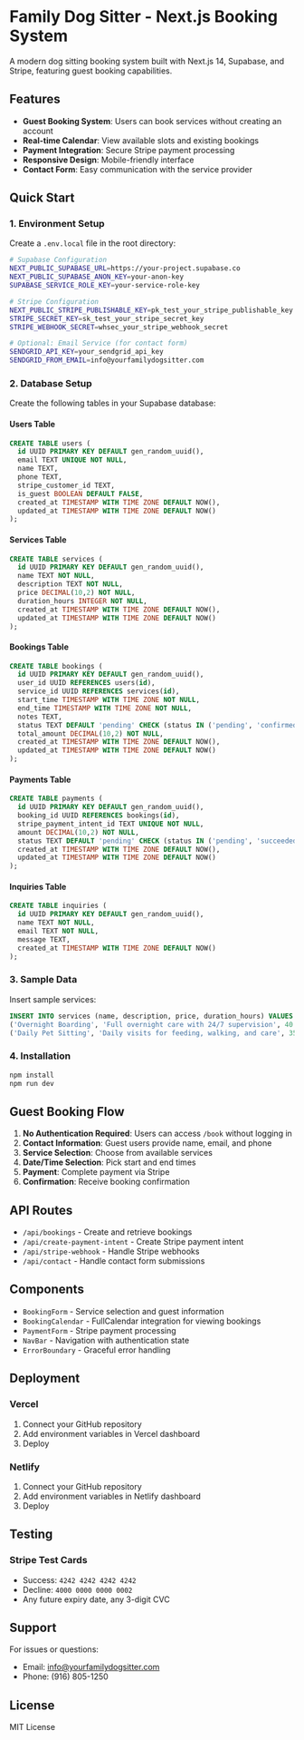 # Family Dog Sitter - Next.js Booking System

A modern dog sitting booking system built with Next.js 14, Supabase, and Stripe, featuring guest booking capabilities.

## Features

- **Guest Booking System**: Users can book services without creating an account
- **Real-time Calendar**: View available slots and existing bookings
- **Payment Integration**: Secure Stripe payment processing
- **Responsive Design**: Mobile-friendly interface
- **Contact Form**: Easy communication with the service provider

## Quick Start

### 1. Environment Setup

Create a `.env.local` file in the root directory:

```bash
# Supabase Configuration
NEXT_PUBLIC_SUPABASE_URL=https://your-project.supabase.co
NEXT_PUBLIC_SUPABASE_ANON_KEY=your-anon-key
SUPABASE_SERVICE_ROLE_KEY=your-service-role-key

# Stripe Configuration
NEXT_PUBLIC_STRIPE_PUBLISHABLE_KEY=pk_test_your_stripe_publishable_key
STRIPE_SECRET_KEY=sk_test_your_stripe_secret_key
STRIPE_WEBHOOK_SECRET=whsec_your_stripe_webhook_secret

# Optional: Email Service (for contact form)
SENDGRID_API_KEY=your_sendgrid_api_key
SENDGRID_FROM_EMAIL=info@yourfamilydogsitter.com
```

### 2. Database Setup

Create the following tables in your Supabase database:

#### Users Table
```sql
CREATE TABLE users (
  id UUID PRIMARY KEY DEFAULT gen_random_uuid(),
  email TEXT UNIQUE NOT NULL,
  name TEXT,
  phone TEXT,
  stripe_customer_id TEXT,
  is_guest BOOLEAN DEFAULT FALSE,
  created_at TIMESTAMP WITH TIME ZONE DEFAULT NOW(),
  updated_at TIMESTAMP WITH TIME ZONE DEFAULT NOW()
);
```

#### Services Table
```sql
CREATE TABLE services (
  id UUID PRIMARY KEY DEFAULT gen_random_uuid(),
  name TEXT NOT NULL,
  description TEXT NOT NULL,
  price DECIMAL(10,2) NOT NULL,
  duration_hours INTEGER NOT NULL,
  created_at TIMESTAMP WITH TIME ZONE DEFAULT NOW(),
  updated_at TIMESTAMP WITH TIME ZONE DEFAULT NOW()
);
```

#### Bookings Table
```sql
CREATE TABLE bookings (
  id UUID PRIMARY KEY DEFAULT gen_random_uuid(),
  user_id UUID REFERENCES users(id),
  service_id UUID REFERENCES services(id),
  start_time TIMESTAMP WITH TIME ZONE NOT NULL,
  end_time TIMESTAMP WITH TIME ZONE NOT NULL,
  notes TEXT,
  status TEXT DEFAULT 'pending' CHECK (status IN ('pending', 'confirmed', 'cancelled', 'completed')),
  total_amount DECIMAL(10,2) NOT NULL,
  created_at TIMESTAMP WITH TIME ZONE DEFAULT NOW(),
  updated_at TIMESTAMP WITH TIME ZONE DEFAULT NOW()
);
```

#### Payments Table
```sql
CREATE TABLE payments (
  id UUID PRIMARY KEY DEFAULT gen_random_uuid(),
  booking_id UUID REFERENCES bookings(id),
  stripe_payment_intent_id TEXT UNIQUE NOT NULL,
  amount DECIMAL(10,2) NOT NULL,
  status TEXT DEFAULT 'pending' CHECK (status IN ('pending', 'succeeded', 'failed', 'cancelled')),
  created_at TIMESTAMP WITH TIME ZONE DEFAULT NOW(),
  updated_at TIMESTAMP WITH TIME ZONE DEFAULT NOW()
);
```

#### Inquiries Table
```sql
CREATE TABLE inquiries (
  id UUID PRIMARY KEY DEFAULT gen_random_uuid(),
  name TEXT NOT NULL,
  email TEXT NOT NULL,
  message TEXT,
  created_at TIMESTAMP WITH TIME ZONE DEFAULT NOW()
);
```

### 3. Sample Data

Insert sample services:

```sql
INSERT INTO services (name, description, price, duration_hours) VALUES
('Overnight Boarding', 'Full overnight care with 24/7 supervision', 40.00, 24),
('Daily Pet Sitting', 'Daily visits for feeding, walking, and care', 35.00, 8);
```

### 4. Installation

```bash
npm install
npm run dev
```

## Guest Booking Flow

1. **No Authentication Required**: Users can access `/book` without logging in
2. **Contact Information**: Guest users provide name, email, and phone
3. **Service Selection**: Choose from available services
4. **Date/Time Selection**: Pick start and end times
5. **Payment**: Complete payment via Stripe
6. **Confirmation**: Receive booking confirmation

## API Routes

- `/api/bookings` - Create and retrieve bookings
- `/api/create-payment-intent` - Create Stripe payment intent
- `/api/stripe-webhook` - Handle Stripe webhooks
- `/api/contact` - Handle contact form submissions

## Components

- `BookingForm` - Service selection and guest information
- `BookingCalendar` - FullCalendar integration for viewing bookings
- `PaymentForm` - Stripe payment processing
- `NavBar` - Navigation with authentication state
- `ErrorBoundary` - Graceful error handling

## Deployment

### Vercel
1. Connect your GitHub repository
2. Add environment variables in Vercel dashboard
3. Deploy

### Netlify
1. Connect your GitHub repository
2. Add environment variables in Netlify dashboard
3. Deploy

## Testing

### Stripe Test Cards
- Success: `4242 4242 4242 4242`
- Decline: `4000 0000 0000 0002`
- Any future expiry date, any 3-digit CVC

## Support

For issues or questions:
- Email: info@yourfamilydogsitter.com
- Phone: (916) 805-1250

## License

MIT License 